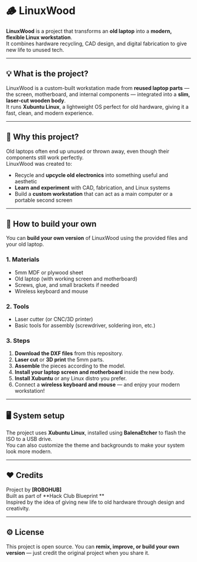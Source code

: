 # 🪵 LinuxWood

**LinuxWood** is a project that transforms an **old laptop** into a **modern, flexible Linux workstation**.  
It combines hardware recycling, CAD design, and digital fabrication to give new life to unused tech.

---

## 💡 What is the project?

LinuxWood is a custom-built workstation made from **reused laptop parts** — the screen, motherboard, and internal components — integrated into a **slim, laser-cut wooden body**.  
It runs **Xubuntu Linux**, a lightweight OS perfect for old hardware, giving it a fast, clean, and modern experience.

---

## 🎯 Why this project?

Old laptops often end up unused or thrown away, even though their components still work perfectly.  
LinuxWood was created to:
- Recycle and **upcycle old electronics** into something useful and aesthetic  
- **Learn and experiment** with CAD, fabrication, and Linux systems  
- Build a **custom workstation** that can act as a main computer or a portable second screen  

---

## 🧰 How to build your own

You can **build your own version** of LinuxWood using the provided files and your old laptop.

### 1. Materials
- 5mm MDF or plywood sheet  
- Old laptop (with working screen and motherboard)  
- Screws, glue, and small brackets if needed  
- Wireless keyboard and mouse  

### 2. Tools
- Laser cutter (or CNC/3D printer)  
- Basic tools for assembly (screwdriver, soldering iron, etc.)  

### 3. Steps
1. **Download the DXF files** from this repository.  
2. **Laser cut** or **3D print** the 5mm parts.  
3. **Assemble** the pieces according to the model.  
4. **Install your laptop screen and motherboard** inside the new body.  
5. **Install Xubuntu** or any Linux distro you prefer.  
6. Connect a **wireless keyboard and mouse** — and enjoy your modern workstation!  

---

## 🖥️ System setup

The project uses **Xubuntu Linux**, installed using **BalenaEtcher** to flash the ISO to a USB drive.  
You can also customize the theme and backgrounds to make your system look more modern.  

---

## ❤️ Credits

Project by **[ROBOHUB]**  
Built as part of **Hack Club Blueprint **  
Inspired by the idea of giving new life to old hardware through design and creativity.  

---

## ⚙️ License

This project is open source. You can **remix, improve, or build your own version** — just credit the original project when you share it.

